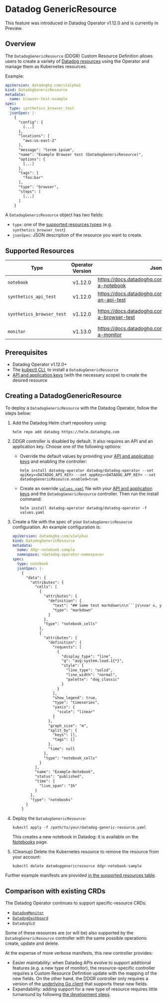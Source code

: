 # Datadog GenericResource

This feature was introduced in Datadog Operator v1.12.0 and is currently in Preview.

## Overview

The `DatadogGenericResource` (DDGR) Custom Resource Definition allows users to create a variety of [Datadog resources](#supported-resources) using the Operator and manage them as Kubernetes resources. 

Example:
```yaml
apiVersion: datadoghq.com/v1alpha1
kind: DatadogGenericResource
metadata:
  name: browser-test-example
spec:
  type: synthetics_browser_test
  jsonSpec: |-
    {
      "config": {
        [...]
      },
      "locations": [
        "aws:us-east-2"
      ],
      "message": "lorem ipsum",
      "name": "Example Browser test (DatadogGenericResource)",
      "options": {
        [...]
      },
      "tags": [
        "foo:bar"
      ],
      "type": "browser",
      "steps": [
        [...]
      ]
    }
```

A `DatadogGenericResource` object has two fields:
* `type`: one of the [supported resources types](#supported-resources) (e.g. `synthetics_browser_test`)
* `jsonSpec`: JSON description of the resource you want to create.

## Supported Resources

| Type                      | Operator Version | Json template                                                           | Example manifest                                                                     |
|---------------------------|:----------------:|------------------------------------------------------------------------ |:------------------------------------------------------------------------------------:|
| `notebook`                | v1.12.0          | https://docs.datadoghq.com/api/latest/notebooks/#create-a-notebook      | [Notebook manifest](../examples/datadoggenericresource/notebook-sample.yaml)         |
| `synthetics_api_test`     | v1.12.0          | https://docs.datadoghq.com/api/latest/synthetics/#create-an-api-test    | [API test manifest](../examples/datadoggenericresource/api-test-sample.yaml)         |
| `synthetics_browser_test` | v1.12.0          | https://docs.datadoghq.com/api/latest/synthetics/#create-a-browser-test | [Browser test manifest](../examples/datadoggenericresource/browser-test-sample.yaml) |
| `monitor`                 | v1.13.0          | https://docs.datadoghq.com/api/latest/monitors/#create-a-monitor        | [Monitor manifest](../examples/datadoggenericresource/monitor-sample.yaml)           |

## Prerequisites

* Datadog Operator v1.12.0+
* The [kubectl CLI][1], to install a `DatadogGenericResource`
* [API and application keys][2] (with the necessary scope) to create the desired resource

## Creating a DatadogGenericResource

To deploy a `DatadogGenericResource` with the Datadog Operator, follow the steps below:

1. Add the Datadog Helm chart repository using:
    ```shell
    helm repo add datadog https://helm.datadoghq.com
    ```

2. DDGR controller is disabled by default. It also requires an API and an application key. Choose one of the following options:
    * Override the default values by providing your [API and application keys][2] and enabling the controller:
      ```shell
      helm install datadog-operator datadog/datadog-operator --set apiKey=<DATADOG_API_KEY> --set appKey=<DATADOG_APP_KEY> --set datadogGenericResource.enabled=true
      ```
    * Create an override [`values.yaml`][3] file with your [API and application keys][2] and the `DatadogGenericResource` controller. Then run the install command:
      ```shell
      helm install datadog-operator datadog/datadog-operator -f values.yaml
      ```

3. Create a file with the spec of your `DatadogGenericResource` configuration. An example configuration is:
    ```yaml
    apiVersion: datadoghq.com/v1alpha1
    kind: DatadogGenericResource
    metadata:
      name: ddgr-notebook-sample
      namespace: <datadog-operator-namespace>
    spec:
      type: notebook
      jsonSpec: |-
        {
          "data": {
            "attributes": {
              "cells": [
                {
                  "attributes": {
                    "definition": {
                      "text": "## Some test markdown\n\n```js\nvar x, y;\nx = 5;\ny = 6;\n```",
                      "type": "markdown"
                    }
                  },
                  "type": "notebook_cells"
                },
                {
                  "attributes": {
                    "definition": {
                      "requests": [
                        {
                          "display_type": "line",
                          "q": "avg:system.load.1{*}",
                          "style": {
                            "line_type": "solid",
                            "line_width": "normal",
                            "palette": "dog_classic"
                          }
                        }
                      ],
                      "show_legend": true,
                      "type": "timeseries",
                      "yaxis": {
                        "scale": "linear"
                      }
                    },
                    "graph_size": "m",
                    "split_by": {
                      "keys": [],
                      "tags": []
                    },
                    "time": null
                  },
                  "type": "notebook_cells"
                }
              ],
              "name": "Example-Notebook",
              "status": "published",
              "time": {
                "live_span": "1h"
              }
            },
            "type": "notebooks"
          }
        }
    ```

4. Deploy the `DatadogGenericResource`:
    ```shell
    kubectl apply -f /path/to/your/datadog-generic-resource.yaml
    ```
    This creates a new notebook in Datadog: it is available on the [Notebooks](4) page.

5. (Cleanup) Delete the Kubernetes resource to remove the resource from your account:
    ```shell
    kubectl delete datadoggenericresource ddgr-notebook-sample
    ```

Further example manifests are provided [in the supported resources table](#supported-resources).


## Comparison with existing CRDs

The Datadog Operator continues to support specific-resource CRDs:
* [`DatadogMonitor`](./datadog_monitor.md)
* [`DatadogDashboard`](./datadog_dashboard.md)
* `DatadogSLO`

Some of these resources are (or will be) also supported by the `DatadogGenericResource` controller with the same possible operations: create, update and delete.

At the expense of more verbose manifests, this new controller provides:
* Easier maintability: when Datadog APIs evolve to support additional features (e.g. a new type of monitor), the resource-specific controller requires a Custom Resource Definition update with the mapping of the new fields. On the other hand, the DDGR controller only requires a version of the [underlying Go client][5] that supports these new fields.
* Expandability: adding support for a new type of resource requires little turnaround by following [the development steps](./datadog_generic_resource_dev.md).

[1]: https://kubernetes.io/docs/tasks/tools/#kubectl
[2]: https://docs.datadoghq.com/account_management/api-app-keys/
[3]: https://github.com/DataDog/helm-charts/blob/main/charts/datadog-operator/values.yaml
[4]: https://app.datadoghq.com/notebook/list
[5]: https://github.com/DataDog/datadog-api-client-go